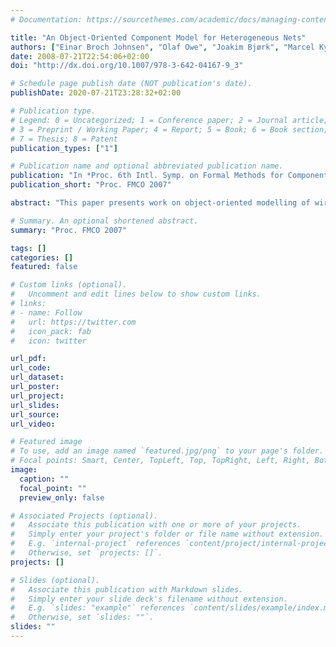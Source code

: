 ```yaml
---
# Documentation: https://sourcethemes.com/academic/docs/managing-content/

title: "An Object-Oriented Component Model for Heterogeneous Nets"
authors: ["Einar Broch Johnsen", "Olaf Owe", "Joakim Bjørk", "Marcel Kyas"]
date: 2008-07-21T22:54:06+02:00
doi: "http://dx.doi.org/10.1007/978-3-642-04167-9_3"

# Schedule page publish date (NOT publication's date).
publishDate: 2020-07-21T23:28:32+02:00

# Publication type.
# Legend: 0 = Uncategorized; 1 = Conference paper; 2 = Journal article;
# 3 = Preprint / Working Paper; 4 = Report; 5 = Book; 6 = Book section;
# 7 = Thesis; 8 = Patent
publication_types: ["1"]

# Publication name and optional abbreviated publication name.
publication: "In *Proc. 6th Intl. Symp. on Formal Methods for Components and Objects (FMCO 2007)*. LNCS 5382. © Springer 2008. "
publication_short: "Proc. FMCO 2007"

abstract: "This paper presents work on object-oriented modelling of wireless biomedical sensors in order to analyse their behaviour. These sensors combine synchronous and asynchronous communication, hard and soft real-time requirements, and have limited resources in terms of memory and energy. Moreover, design decisions tend to influence the validity of other requirements; e.g., higher communication throughput increases energy requirements. A single language is proposed in which design concerns can be expressed and analysed. This language is an extension for real-time systems of Creol, a modelling language specifically designed for distributed, asynchronously communicating, active objects. The extension proposes language primitives to capture requirements on the progress of time and the progress of the system. We integrate the timing requirements and the underlying object-oriented modelling language in a timed denotational semantics. The controller of a biomedical sensor node is used to illustrate the approach, for which there are both hard real-time requirements imposed by taking sensor measurements and soft requirements imposed by the communication network."

# Summary. An optional shortened abstract.
summary: "Proc. FMCO 2007"

tags: []
categories: []
featured: false

# Custom links (optional).
#   Uncomment and edit lines below to show custom links.
# links:
# - name: Follow
#   url: https://twitter.com
#   icon_pack: fab
#   icon: twitter

url_pdf:
url_code:
url_dataset:
url_poster:
url_project:
url_slides:
url_source:
url_video:

# Featured image
# To use, add an image named `featured.jpg/png` to your page's folder. 
# Focal points: Smart, Center, TopLeft, Top, TopRight, Left, Right, BottomLeft, Bottom, BottomRight.
image:
  caption: ""
  focal_point: ""
  preview_only: false

# Associated Projects (optional).
#   Associate this publication with one or more of your projects.
#   Simply enter your project's folder or file name without extension.
#   E.g. `internal-project` references `content/project/internal-project/index.md`.
#   Otherwise, set `projects: []`.
projects: []

# Slides (optional).
#   Associate this publication with Markdown slides.
#   Simply enter your slide deck's filename without extension.
#   E.g. `slides: "example"` references `content/slides/example/index.md`.
#   Otherwise, set `slides: ""`.
slides: ""
---
```

